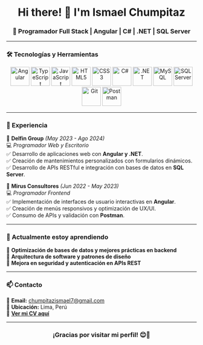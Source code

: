 <h1 align="center">Hi there! 👋 I'm Ismael Chumpitaz</h1>
<h3 align="center">🚀 Programador Full Stack | Angular | C# | .NET | SQL Server</h3>

---

### 🛠 Tecnologías y Herramientas  

<div align="center">
  <img src="https://cdn.jsdelivr.net/gh/devicons/devicon/icons/angularjs/angularjs-original.svg" alt="Angular" width="50px"/>
  <img src="https://cdn.jsdelivr.net/gh/devicons/devicon/icons/typescript/typescript-original.svg" alt="TypeScript" width="50px"/>
  <img src="https://cdn.jsdelivr.net/gh/devicons/devicon/icons/javascript/javascript-original.svg" alt="JavaScript" width="50px"/>
  <img src="https://cdn.jsdelivr.net/gh/devicons/devicon/icons/html5/html5-original.svg" alt="HTML5" width="50px"/>
  <img src="https://cdn.jsdelivr.net/gh/devicons/devicon/icons/css3/css3-original.svg" alt="CSS3" width="50px"/>
  <img src="https://cdn.jsdelivr.net/gh/devicons/devicon/icons/csharp/csharp-original.svg" alt="C#" width="50px"/>
  <img src="https://cdn.jsdelivr.net/gh/devicons/devicon/icons/dot-net/dot-net-original.svg" alt=".NET" width="50px"/>
  <img src="https://cdn.jsdelivr.net/gh/devicons/devicon/icons/mysql/mysql-original.svg" alt="MySQL" width="50px"/>
  <img src="https://upload.wikimedia.org/wikipedia/en/thumb/6/68/Microsoft_SQL_Server_Logo.svg/1200px-Microsoft_SQL_Server_Logo.svg.png" alt="SQL Server" width="50px"/>
  <img src="https://cdn.jsdelivr.net/gh/devicons/devicon/icons/git/git-original.svg" alt="Git" width="50px"/>
  <img src="https://cdn.jsdelivr.net/gh/devicons/devicon/icons/postman/postman-original.svg" alt="Postman" width="50px"/>
</div>

---

### 📌 Experiencia  

🔹 **Delfin Group** *(May 2023 - Ago 2024)*  
💻 *Programador Web y Escritorio*  
✅ Desarrollo de aplicaciones web con **Angular y .NET**.  
✅ Creación de mantenimientos personalizados con formularios dinámicos.  
✅ Desarrollo de APIs RESTful e integración con bases de datos en **SQL Server**.  

🔹 **Mirus Consultores** *(Jun 2022 - May 2023)*  
💻 *Programador Frontend*  
✅ Implementación de interfaces de usuario interactivas en **Angular**.  
✅ Creación de menús responsivos y optimización de UX/UI.  
✅ Consumo de APIs y validación con **Postman**.  

---

### 🌱 Actualmente estoy aprendiendo  
📌 **Optimización de bases de datos y mejores prácticas en backend**  
📌 **Arquitectura de software y patrones de diseño**  
📌 **Mejora en seguridad y autenticación en APIs REST**  

---

### 📫 Contacto  
📧 **Email:** [chumpitazismael7@gmail.com](mailto:chumpitazismael7@gmail.com)  
📍 **Ubicación:** Lima, Perú  
📄 **[Ver mi CV aquí](./IsmaelCHT%20CV.pdf)**  

---

<h3 align="center">¡Gracias por visitar mi perfil! 😊🚀</h3>
